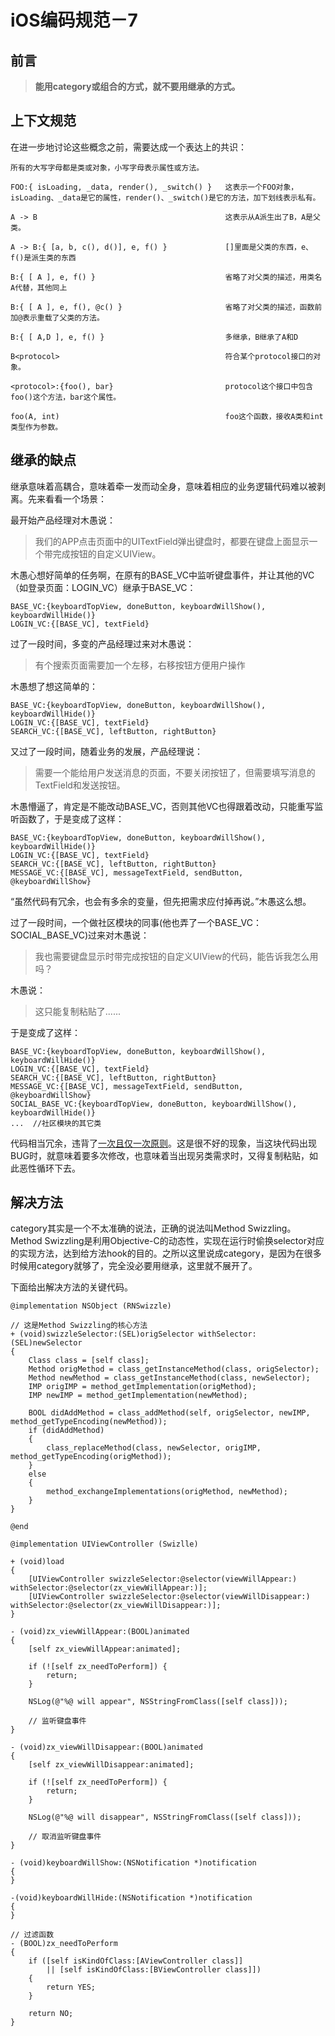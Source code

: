 # iOS编码规范－7
## 前言

> **能用category或组合的方式，就不要用继承的方式。**


## 上下文规范
在进一步地讨论这些概念之前，需要达成一个表达上的共识：
```
所有的大写字母都是类或对象，小写字母表示属性或方法。

FOO:{ isLoading, _data, render(), _switch() }   这表示一个FOO对象，isLoading、_data是它的属性，render()、_switch()是它的方法，加下划线表示私有。

A -> B                                          这表示从A派生出了B，A是父类。

A -> B:{ [a, b, c(), d()], e, f() }             []里面是父类的东西，e、f()是派生类的东西

B:{ [ A ], e, f() }                             省略了对父类的描述，用类名A代替，其他同上

B:{ [ A ], e, f(), @c() }                       省略了对父类的描述，函数前加@表示重载了父类的方法。

B:{ [ A,D ], e, f() }                           多继承，B继承了A和D

B<protocol>                                     符合某个protocol接口的对象。

<protocol>:{foo(), bar}                         protocol这个接口中包含foo()这个方法，bar这个属性。

foo(A, int)                                     foo这个函数，接收A类和int类型作为参数。
```


## 继承的缺点
继承意味着高耦合，意味着牵一发而动全身，意味着相应的业务逻辑代码难以被剥离。先来看看一个场景：

最开始产品经理对木愚说：

> 我们的APP点击页面中的UITextField弹出键盘时，都要在键盘上面显示一个带完成按钮的自定义UIView。

木愚心想好简单的任务啊，在原有的BASE_VC中监听键盘事件，并让其他的VC（如登录页面：LOGIN_VC）继承于BASE_VC：
```
BASE_VC:{keyboardTopView, doneButton, keyboardWillShow(), keyboardWillHide()}
LOGIN_VC:{[BASE_VC], textField}
```
过了一段时间，多变的产品经理过来对木愚说：

> 有个搜索页面需要加一个左移，右移按钮方便用户操作

木愚想了想这简单的：
```
BASE_VC:{keyboardTopView, doneButton, keyboardWillShow(), keyboardWillHide()}
LOGIN_VC:{[BASE_VC], textField}
SEARCH_VC:{[BASE_VC], leftButton, rightButton}
```
又过了一段时间，随着业务的发展，产品经理说：

> 需要一个能给用户发送消息的页面，不要关闭按钮了，但需要填写消息的TextField和发送按钮。

木愚懵逼了，肯定是不能改动BASE_VC，否则其他VC也得跟着改动，只能重写监听函数了，于是变成了这样：
```
BASE_VC:{keyboardTopView, doneButton, keyboardWillShow(), keyboardWillHide()}
LOGIN_VC:{[BASE_VC], textField}
SEARCH_VC:{[BASE_VC], leftButton, rightButton}
MESSAGE_VC:{[BASE_VC], messageTextField, sendButton, @keyboardWillShow}
```
“虽然代码有冗余，也会有多余的变量，但先把需求应付掉再说。”木愚这么想。

过了一段时间，一个做社区模块的同事(他也弄了一个BASE_VC：SOCIAL_BASE_VC)过来对木愚说：

> 我也需要键盘显示时带完成按钮的自定义UIView的代码，能告诉我怎么用吗？

木愚说：

> 这只能复制粘贴了......

于是变成了这样：
```
BASE_VC:{keyboardTopView, doneButton, keyboardWillShow(), keyboardWillHide()}
LOGIN_VC:{[BASE_VC], textField}
SEARCH_VC:{[BASE_VC], leftButton, rightButton}
MESSAGE_VC:{[BASE_VC], messageTextField, sendButton, @keyboardWillShow}
SOCIAL_BASE_VC:{keyboardTopView, doneButton, keyboardWillShow(), keyboardWillHide()}
...  //社区模块的其它类

```
代码相当冗余，违背了[一次且仅一次原则](https://zh.wikipedia.org/wiki/%E4%B8%80%E6%AC%A1%E4%B8%94%E4%BB%85%E4%B8%80%E6%AC%A1)。这是很不好的现象，当这块代码出现BUG时，就意味着要多次修改，也意味着当出现另类需求时，又得复制粘贴，如此恶性循环下去。

## 解决方法

category其实是一个不太准确的说法，正确的说法叫Method Swizzling。Method Swizzling是利用Objective-C的动态性，实现在运行时偷换selector对应的实现方法，达到给方法hook的目的。之所以这里说成category，是因为在很多时候用category就够了，完全没必要用继承，这里就不展开了。

下面给出解决方法的关键代码。
```
@implementation NSObject (RNSwizzle)

// 这是Method Swizzling的核心方法
+ (void)swizzleSelector:(SEL)origSelector withSelector:(SEL)newSelector
{
    Class class = [self class];
    Method origMethod = class_getInstanceMethod(class, origSelector);
    Method newMethod = class_getInstanceMethod(class, newSelector);
    IMP origIMP = method_getImplementation(origMethod);
    IMP newIMP = method_getImplementation(newMethod);
    
    BOOL didAddMethod = class_addMethod(self, origSelector, newIMP, method_getTypeEncoding(newMethod));
    if (didAddMethod)
    {
        class_replaceMethod(class, newSelector, origIMP, method_getTypeEncoding(origMethod));
    }
    else
    {
        method_exchangeImplementations(origMethod, newMethod);
    }
}

@end
```
```
@implementation UIViewController (Swizlle)

+ (void)load
{
    [UIViewController swizzleSelector:@selector(viewWillAppear:) withSelector:@selector(zx_viewWillAppear:)];
    [UIViewController swizzleSelector:@selector(viewWillDisappear:) withSelector:@selector(zx_viewWillDisappear:)];
}

- (void)zx_viewWillAppear:(BOOL)animated
{
    [self zx_viewWillAppear:animated];
    
    if (![self zx_needToPerform]) {
        return;
    }
    
    NSLog(@"%@ will appear", NSStringFromClass([self class]));
    
    // 监听键盘事件
}

- (void)zx_viewWillDisappear:(BOOL)animated
{
    [self zx_viewWillDisappear:animated];
    
    if (![self zx_needToPerform]) {
        return;
    }
    
    NSLog(@"%@ will disappear", NSStringFromClass([self class]));
    
    // 取消监听键盘事件
}

- (void)keyboardWillShow:(NSNotification *)notification
{
}

-(void)keyboardWillHide:(NSNotification *)notification
{
}

// 过滤函数
- (BOOL)zx_needToPerform
{
    if ([self isKindOfClass:[AViewController class]]
        || [self isKindOfClass:[BViewController class]])
    {
        return YES;
    }
    
    return NO;
}
```


